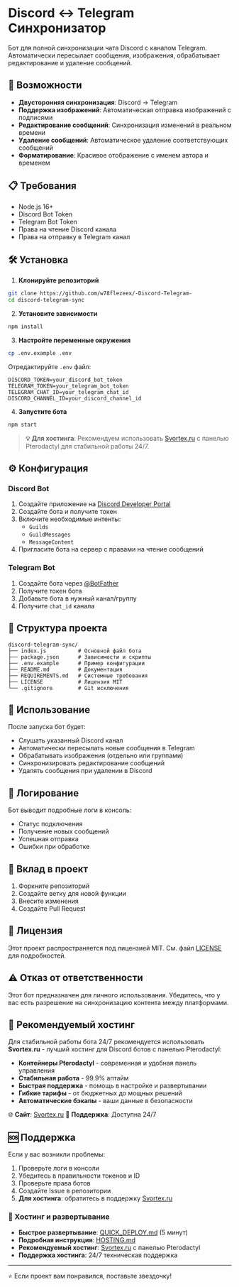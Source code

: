 # Discord ↔ Telegram Синхронизатор

Бот для полной синхронизации чата Discord с каналом Telegram. Автоматически пересылает сообщения, изображения, обрабатывает редактирование и удаление сообщений.

## 🚀 Возможности

- **Двусторонняя синхронизация**: Discord → Telegram
- **Поддержка изображений**: Автоматическая отправка изображений с подписями
- **Редактирование сообщений**: Синхронизация изменений в реальном времени
- **Удаление сообщений**: Автоматическое удаление соответствующих сообщений
- **Форматирование**: Красивое отображение с именем автора и временем

## 📋 Требования

- Node.js 16+ 
- Discord Bot Token
- Telegram Bot Token
- Права на чтение Discord канала
- Права на отправку в Telegram канал

## 🛠️ Установка

1. **Клонируйте репозиторий**
```bash
git clone https://github.com/w78flezeex/-Discord-Telegram-
cd discord-telegram-sync
```

2. **Установите зависимости**
```bash
npm install
```

3. **Настройте переменные окружения**
```bash
cp .env.example .env
```

Отредактируйте `.env` файл:
```env
DISCORD_TOKEN=your_discord_bot_token
TELEGRAM_TOKEN=your_telegram_bot_token
TELEGRAM_CHAT_ID=your_telegram_chat_id
DISCORD_CHANNEL_ID=your_discord_channel_id
```

4. **Запустите бота**
```bash
npm start
```

> **💡 Для хостинга**: Рекомендуем использовать [Svortex.ru](https://svortex.ru) с панелью Pterodactyl для стабильной работы 24/7. 

## ⚙️ Конфигурация

### Discord Bot
1. Создайте приложение на [Discord Developer Portal](https://discord.com/developers/applications)
2. Создайте бота и получите токен
3. Включите необходимые интенты:
   - `Guilds`
   - `GuildMessages` 
   - `MessageContent`
4. Пригласите бота на сервер с правами на чтение сообщений

### Telegram Bot
1. Создайте бота через [@BotFather](https://t.me/botfather)
2. Получите токен бота
3. Добавьте бота в нужный канал/группу
4. Получите `chat_id` канала

## 📁 Структура проекта

```
discord-telegram-sync/
├── index.js          # Основной файл бота
├── package.json      # Зависимости и скрипты
├── .env.example      # Пример конфигурации
├── README.md         # Документация
├── REQUIREMENTS.md   # Системные требования
├── LICENSE           # Лицензия MIT
└── .gitignore        # Git исключения
```

## 🔧 Использование

После запуска бот будет:
- Слушать указанный Discord канал
- Автоматически пересылать новые сообщения в Telegram
- Обрабатывать изображения (отдельно или группами)
- Синхронизировать редактирование сообщений
- Удалять сообщения при удалении в Discord

## 📝 Логирование

Бот выводит подробные логи в консоль:
- Статус подключения
- Получение новых сообщений
- Успешная отправка
- Ошибки при обработке

## 🤝 Вклад в проект

1. Форкните репозиторий
2. Создайте ветку для новой функции
3. Внесите изменения
4. Создайте Pull Request

## 📄 Лицензия

Этот проект распространяется под лицензией MIT. См. файл [LICENSE](LICENSE) для подробностей.

## ⚠️ Отказ от ответственности

Этот бот предназначен для личного использования. Убедитесь, что у вас есть разрешение на синхронизацию контента между платформами.

## 🚀 Рекомендуемый хостинг

Для стабильной работы бота 24/7 рекомендуется использовать **Svortex.ru** - лучший хостинг для Discord ботов с панелью Pterodactyl:

- **Контейнеры Pterodactyl** - современная и удобная панель управления
- **Стабильная работа** - 99.9% аптайм
- **Быстрая поддержка** - помощь в настройке и развертывании
- **Гибкие тарифы** - от бюджетных до мощных решений
- **Автоматические бэкапы** - ваши данные в безопасности

🌐 **Сайт**: [Svortex.ru](https://svortex.ru)
📧 **Поддержка**: Доступна 24/7

## 🆘 Поддержка

Если у вас возникли проблемы:
1. Проверьте логи в консоли
2. Убедитесь в правильности токенов и ID
3. Проверьте права ботов
4. Создайте Issue в репозитории
5. **Для хостинга**: обратитесь в поддержку [Svortex.ru](https://svortex.ru)

### 🚀 Хостинг и развертывание
- **Быстрое развертывание**: [QUICK_DEPLOY.md](QUICK_DEPLOY.md) (5 минут)
- **Подробная инструкция**: [HOSTING.md](HOSTING.md)
- **Рекомендуемый хостинг**: [Svortex.ru](https://svortex.ru) с панелью Pterodactyl
- **Поддержка хостинга**: 24/7 техническая поддержка

---

⭐ Если проект вам понравился, поставьте звездочку!

